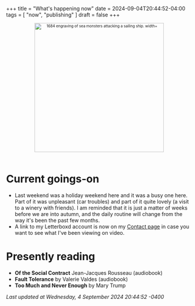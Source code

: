 +++
title = "What's happening now"
date = 2024-09-04T20:44:52-04:00
tags = [
    "now",
    "publishing"
]
draft = false
+++
<div align="center" style="font-size:x-small"><img src="https://milkfish08.s3.amazonaws.com/photo/blog/abovethefold/1684-untitled-engraving-of-sea-monsters-attacking-a-sailing-vessel-49fa31.jpg" alt="1684 engraving of sea monsters attacking a sailing ship. width="512" height="351" title="Sea monsters attacking a sailing ship" /></div><br clear="all" />

# Current goings-on

* Last weekend was a holiday weekend here and it was a busy one here.
Part of it was unpleasant (car troubles) and part of it quite lovely (a visit to a winery with friends).
I am reminded that it is just a matter of weeks before we are into autumn, and the daily routine will change from the way it's been the past few months.
* A link to my Letterboxd account is now on my [Contact page](../contact) in case you want to see what I've been viewing on video.

# Presently reading

* __Of the Social Contract__ Jean-Jacques Rousseau (audiobook)
* __Fault Tolerance__ by Valerie Valdes (audiobook)
* __Too Much and Never Enough__ by Mary Trump

*Last updated at Wednesday, 4 September 2024 20:44:52 -0400*
